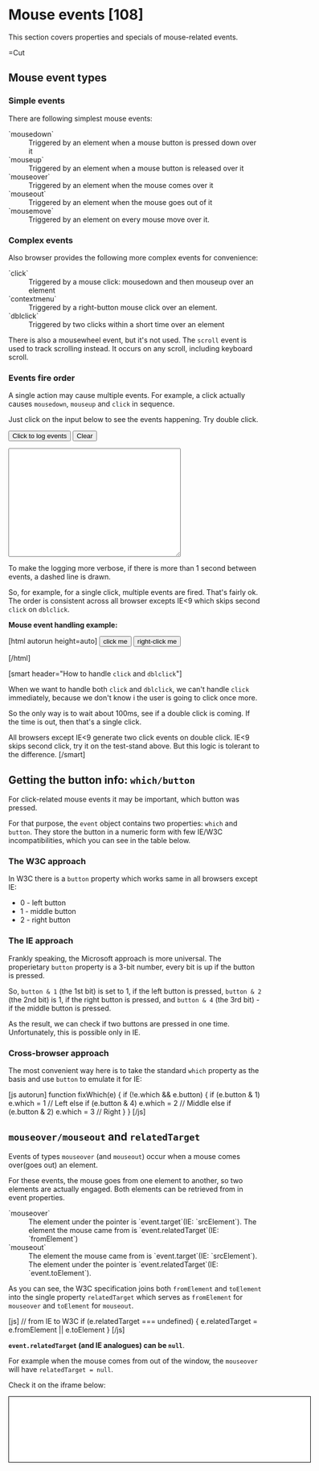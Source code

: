 
# Mouse events [108]

This section covers properties and specials of mouse-related events.

=Cut


## Mouse event types   


### Simple events   
There are following simplest mouse events:
<dl>
<dt>`mousedown`</dt>
<dd>Triggered by an element when a mouse button is pressed down over it</dd>
<dt>`mouseup`</dt>
<dd>Triggered by an element when a mouse button is released over it</dd>
<dt>`mouseover`</dt>
<dd>Triggered by an element when the mouse comes over it</dd>
<dt>`mouseout`</dt>
<dd>Triggered by an element when the mouse goes out of it</dd>
<dt>`mousemove`</dt>
<dd>Triggered by an element on every mouse move over it.</dd>
</dl>


### Complex events   
Also browser provides the following more complex events for convenience:

<dl>
<dt>`click`</dt>
<dd>Triggered by a mouse click: mousedown and then mouseup over an element</dd>
<dt>`contextmenu`</dt>
<dd>Triggered by a right-button mouse click over an element.</dd>
<dt>`dblclick`</dt>
<dd>Triggered by two clicks within a short time over an element</dd>
</dl>

There is also a mousewheel event, but it's not used. The `scroll` event is used to track scrolling instead. It occurs on any scroll, including keyboard scroll.


### Events fire order   

A single action may cause multiple events. For example, a click actually causes `mousedown`, `mouseup` and `click` in sequence.

Just click on the input below to see the events happening. Try double click.

<input onmousedown="return logMouse(event)" onmouseup="return logMouse(event)" onclick="return logMouse(event)" oncontextmenu="return logMouse(event)" ondblclick="return logMouse(event)" value="Click to log events" type="button" /> <input onclick="logClear('test')" value="Clear" type="button" /> <form id="testform" name="testform"> <textarea rows="14" cols="40"></textarea></form>

To make the logging more verbose, if there is more than 1 second between events, a dashed line is drawn. 

So, for example, for a single click, multiple events are fired. That's fairly ok. The order is consistent across all browser excepts IE&lt;9 which skips second `click` on `dblclick`.

<b>Mouse event handling example:</b>

[html autorun height=auto]
<input type="button" value="click me" id="btn">
<input type="button" value="right-click me" id="btn2">


<script> 
document.getElementById('btn').onclick = function() {
  alert('click!')
}

document.getElementById('btn2').oncontextmenu = function() {
  alert('right click!')
}
</script>
[/html]


[smart header="How to handle `click` and `dblclick`"]

When we want to handle both `click` and `dblclick`, we can't handle `click` immediately, because we don't know i the user is going to click once more. 

So the only way is to wait about 100ms, see if a double click is coming. If the time is out, then that's a single click. 

All browsers except IE&lt;9 generate two click events on double click. IE&lt;9 skips second click, try it on the test-stand above. But this logic is tolerant to the difference.
[/smart]



## Getting the button info: `which/button`   

For click-related mouse events it may be important, which button was pressed. 

For that purpose, the `event` object contains two properties: `which` and `button`. They store the button in a numeric form with few IE/W3C incompatibilities, which you can see in the table below.


### The W3C approach   

In W3C there is a `button` property which works same in all browsers except IE:

<ul>
<li>0 - left button</li>
<li>1 - middle button</li>
<li>2 - right button</li>
</ul>


### The IE approach   

Frankly speaking, the Microsoft approach is more universal. The properietary `button` property is a 3-bit number, every bit is up if the button is pressed.

So, <code>button & 1</code> (the 1st bit) is set to 1, if the left button is pressed, <code>button & 2</code> (the 2nd bit) is 1, if the right button is pressed, and <code>button & 4</code> (the 3rd bit) - if the middle button is pressed.

As the result, we can check if two buttons are pressed in one time. Unfortunately, this is possible only in IE. 


### Cross-browser approach   

The most convenient way here is to take the standard `which` property as the basis and use `button` to emulate it for IE:

[js autorun]
function fixWhich(e) {
  if (!e.which && e.button) {
    if (e.button & 1) e.which = 1      // Left
    else if (e.button & 4) e.which = 2 // Middle
    else if (e.button & 2) e.which = 3 // Right
  }
}
[/js]


## `mouseover/mouseout` and `relatedTarget`   

Events of types `mouseover` (and `mouseout`) occur when a mouse comes over(goes out) an element.

For these events, the mouse goes from one element to another, so two elements are actually engaged. Both elements can be retrieved from in event properties.

<dl>
<dt>`mouseover`</dt>
<dd>The element under the pointer is `event.target`(IE: `srcElement`).
The element the mouse came from is `event.relatedTarget`(IE: `fromElement`)
</dd>
<dt>`mouseout`</dt>
<dd>The element the mouse came from is `event.target`(IE: `srcElement`).
The element under the pointer is `event.relatedTarget`(IE: `event.toElement`).</dd>
</dl>
 
As you can see, the W3C specification joins both `fromElement` and `toElement` into the single property `relatedTarget` which serves as `fromElement` for `mouseover` and `toElement` for `mouseout`.

[js]
// from IE to W3C
if (e.relatedTarget === undefined) {
  e.relatedTarget = e.fromElement || e.toElement
}
[/js]

<b>`event.relatedTarget` (and IE analogues) can be `null`</b>.

For example when the mouse comes from out of the window, the `mouseover` will have `relatedTarget = null`.

Check it on the iframe below:

<iframe style="border:1px solid black; overflow: hidden; height:130px; width: 600px" src="/files/tutorial/browser/events/mouseoverout.html">

The source code in the playground: [play src="tutorial/browser/events/mouseoverout"].



## `Mousemove` and `mouseover` frequency   

`Mousemove` triggers on every mouse movement. It's target is the topmost and most nested element which is covered by mouse.

<blockquote>
`Mousemove` and `mouseover/mouseout` trigger when browser internal timing allows.

That means if you move the mouse fast, intermediate DOM elements and parents are be skipped.
</blockquote>

So you can move over an element without any `mousemove/mouseover` triggered on it.

You can move from a child through parent without any mouse event on the parent.

Although browser can skip intermediate elements, it guarantees that as far as `mouseover` was triggered, the `mouseout` will trigger too. 


### Test stand   

Try that on the test stand below. Move the mouse lightningly fast over the elements. There can be no events, or only the red `div` will get them, or only the green one.

Also try fast-moving it from the red child. The parent will be ignored.


<div id="green" class="green" onmouseover="return logMouseMove(event)" onmouseout="return logMouseMove(event)" onmousemove="return logMouseMove(event)" ><div id="red" class="red">Text</div></div>


<input onclick="logClear('move')" value="Clear" type="button" /> <form id="moveform" name="moveform"> <textarea rows="18" cols="40"></textarea></form>



## `Mouseout` to a child element   

The mouse pointer can only be over a <b>single</b> element in one moment of time. The one which is <i>topmost</i>, with maximal `z-index` and <i>deepest</i>, the most nested.

<b>When mouse goes to a child element, the parent triggers `mouseout`.</b> So it looks like the mouse has left the parent, but it just moved into a child.

The blue `DIV` in the example below has the event-printing handler.
See how it looks, move the mouse from blue to red.

<div class="parent" style="background:blue;width:200px;height:200px;position:relative" onmouseover="mol(event, this)" onmouseout="mol(event, this)">
    <div class="child" style="background:red;width:100px;height:100px;position:absolute;left:50px;top:50px">
    </div>
</div>

<textarea style="height:100px;width:400px" id="mouseoverlog"></textarea>
<input type="button" onclick="document.getElementById('mouseoverlog').value=''" value="Clear">

<script>
function mol(event, elem) {
  var area = document.getElementById("mouseoverlog")
  area.value += event.type+' '+elem.className+' [target: '+(event.target||event.srcElement).className+']\n'
  area.scrollTop = area.scrollHeight
}
</script>

When moving from the parent to the child, the events are:
<ol>
<li>`mouseout` on the parent</li>
<li>`mouseover` on the child, which bubbles to the parent and triggers it's handler.</li>
</ol>

So, there is actually a pair of events, which may spoil the code behavior if not taken into account.


### The `mouseenter/mouseleave` events.   

Usually, we don't want to care about the mouse moving to child elements.
All we want is to know when the mouse enters the element and when it leaves.

There are `mouseenter` and `mouseleave` events to handle this, described in <a href="http://www.w3.org/TR/DOM-Level-3-Events/#event-type-mouseenter">DOM Level 3</a> specification and supported by IE.

For the rest of the browsers, we need to filter out mouseouts to children. The standard trick is to check the `relatedTarget`, and do nothing if we are still inside the parent.

In the example below, we use `mouseout` for all browsers, but filter it through `isOutside` which ascends through parents of `relatedTarget` until it either meets the parent (this means we're inside) or reaches the top node (we're outside).

[html autorun run height=160]
<div style="padding:10px;border: 1px solid blue" id="parent">
 <p>Move the mouse in and outside of here. The blue box parent has <i>many</i> other <b>elements</b> inside.</p>
 <p>They do not generate extra `mouseover/mouseout` events.</p>
</div>
event

<script>
function isOutside(evt, parent) {
  var elem = evt.relatedTarget || evt.toElement || evt.fromElement

  while ( elem && elem !== parent) {
    elem = elem.parentNode;
  }

  if ( elem !== parent) {
    return true
  }
}

var parent = document.getElementById('parent')

parent.onmouseover = parent.onmouseout = function(e) {
  e = e || event
  
  if (isOutside(e, this)) {
    parent.nextSibling.nodeValue = new Date() + ' ' + e.type 
  } 
}   
</script>
[/html]


[task src="task/rollover.md"]


## Mouse coordinates: `clientX(Y)`,`pageX(Y)`   

For mouse-related event handling, a cross-browser way of getting coordinates is often needed.


### Relative to window   

There is a great cross-browser property pair `clientX/clientY` which contain coordinates relative to `window`.

If your window is 500x500, and the mouse is in the center, then  `clientX` and `clientY` are both equal to 250.

If you scroll down, left or up without moving the mouse - the values of  `clientX/clientY` don't change, because they are relative to the window, not the document.

Move the mouse over the input to see `clientX/clientY`:
[html]
<input onmousemove="this.value = event.clientX+':'+event.clientY">
[/html]
<input onmousemove="this.value = event.clientX+':'+event.clientY">



### Relative to document   

Usually, to process an event we need mouse position relative to document, with scroll. The W3C standard provides a property pair `pageX/pageY` for that. 

If your window is 500x500, and the mouse is in the middle, then both `pageX` and `pageY` equal 250. If you scroll it 250 pixels down, the value of `pageY` becomes 500. 

So, the pair `pageX/pageY` contains coordinates relative to document top-left corner, with all scrolls.

They are supported by all browsers except IE&lt;9. 

Move the mouse over the input to see `pageX/pageY` (except IE&lt;9):
[html]
<input onmousemove="this.value = event.pageX+':'+event.pageY">
[/html]
<input onmousemove="this.value = event.pageX+':'+event.pageY">


#### IE&lt;9 workaround   

In older IEs, page coordinates can be calculated by adding document scroll to `clientX/clientY`. 

If the document is in standards mode, then the page scroll is on  `HTML` element: `document.documentElement.scrollLeft`, in quirks mode it's on the `BODY`: `document.body.scrollLeft`.

So let's try both. And if nothing is set (possible if in quirks mode and the body hasn't loaded yet), then the scroll is `0`.

[js]
var html = document.documentElement
var body = document.body
e.pageX = e.clientX + (html.scrollLeft || body && body.scrollLeft || 0)
[/js]

We're almost done. But there is one more subtle feature for IE. The `document` in IE may be shifted from (0,0) position. The shift is kept in `document.documentElement.clientLeft/clientTop` (no quirks mode), so we'll need to take it into account as well.

The following code provides a reliable `pageX/pageY` for IE, even if it's not there:
[js autorun]
function fixPageXY(e) {
  if (e.pageX == null && e.clientX != null ) { 
    var html = document.documentElement
    var body = document.body

    e.pageX = e.clientX + (html.scrollLeft || body && body.scrollLeft || 0)
    e.pageX -= html.clientLeft || 0
    
    e.pageY = e.clientY + (html.scrollTop || body && body.scrollTop || 0)
    e.pageY -= html.clientTop || 0
  }
}
[/js]



### The demo of mouse coordinates   
 
The following example shows mouse coordinates relative to the document for all browsers.

[js autorun]
document.onmousemove = function(e) {
  e = e || window.event
  fixPageXY(e)

  document.getElementById('mouseX').value = e.pageX
  document.getElementById('mouseY').value = e.pageY
}
[/js]

Coordinate X:<input type="text" id="mouseX"/>
Coordinate Y:<input type="text" id="mouseY"/>


## Right click: `oncontextmenu`   

By default, the browser shows it's own context menu on right mouse click.
But if a javascript handler is set, it can suppress the native menu.

The only exception is older versions of Opera which require a special menu option to be enabled. Newer Opera 10.50+ is fine.

[html autorun height=auto]
<input type="button" oncontextmenu="alert('Custom menu');return false" value="Right-click me"/>
[/html]

In older version of Opera a typical solution was to replace `contextmenu` handler `Ctrl+click` combination or with a long click.



## Preventing selection   

A common problem with clicks on the text is selection. For example, you want to handle double click. Try double clicking the span below.

[html autorun height=auto]
<span ondblclick="alert('ok')">Text</span>
[/html]

The event handler works. But as a side effect, the text becomes selected. 

To stop the selection, we should prevent default browser action for <a href="http://msdn.microsoft.com/en-us/library/ms536969%28VS.85%29.aspx">selectstart</a> event in IE and `mousedown` in all other browsers.

The example below triggers click events correctly, but does not become selected.

[html autorun height=auto]
<span 
  ondblclick="alert('ok')"
  onselectstart="return false"
  onmousedown="return false"
>Text</span>
[/html]

The method described allow does not make an element unselectable. A user might want to select the text contents, and he is able to do it, for example by starting the mousedown near the element.


## Drag'n'drop   

An elementary drag'n'drop is easy. The algorithm is:
<ol>
<li>Track `mousedown` on the element. When triggers, start the drag'n'drop, assign handlers.</li>
<li>Drag by tracking `mousemove`. Make the element absolute positioned and move it's `left/top` with the mouse. 
By assigning them to `event.pageX/pageY` you match the top-left corner with the pointer. To put the element under the pointer, a shift is needed.</li>
<li>Finish with `mouseup` on the element</li>
</ol> 

In the following example, the ball image can be dragged around:
<div style="height:80px">
Click the ball and drag to move it.
[img src="/assets/browser/events/ball.gif"]
</div>

[js autorun]
document.getElementById('ball').onmousedown = function() {
  this.style.position = 'absolute'

  var self = this

  document.onmousemove = function(e) {
    e = e || event
    fixPageXY(e)  
    // put ball center under mouse pointer. 25 is half of width/height
    self.style.left = e.pageX-25+'px' 
    self.style.top = e.pageY-25+'px' 
  }
  this.onmouseup = function() {
    document.onmousemove = null
  }
}

//document.getElementById('ball').ondragstart = function() { return false }
[/js]

Try it in Firefox, in IE. Doesn't work well, right? 

That's because of the commented last line. Browser starts it's own drag'n'drop for the image which spoils our custom processing.

Cancelling browser default action for drag'n'drop is required here. 

The fixed example:
<div style="height:80px">
Click the ball and drag to move it.
[img src="/assets/browser/events/ball.gif"]
</div>

[js autorun hide="Show full code with uncommented ondragstart"]
document.getElementById('ball2').onmousedown = function() {
  this.style.position = 'absolute'

  var self = this

  document.onmousemove = function(e) {
    e = e || event
    fixPageXY(e) 
   
    self.style.left = e.pageX-25+'px' 
    self.style.top = e.pageY-25+'px' 
  }
  this.onmouseup = function() {
    document.onmousemove = null
  }
}

document.getElementById('ball2').ondragstart = function() { return false }
[/js]

In real applications there are additional mouse handlers which detect when the dragged object comes over possible targets and highlight these targets. Also the drop usually leads to more complex processing. 

[ponder header="Why `mousemove` is on `document`, not on `ball`?"]
Really, why? From the first sight, the mouse is always over the ball. The coordinates are always same, no matter which element catches the event. So using `ball.onmousemove` instead of `document.onmousemove` may seem fine.

But actually, the <i>mouse is not over the ball</i>. Remember, the browser registers `mousemove` often, but not for every pixel. 

A swift move will trigger `mousemove` on the far end of the page. That's why we need to track `mousemove` on the whole `document`.
[/ponder]

[smart header="Native drag'n'drop"]
Several browsers (Firefox, Safari/Chrome) support native drag'n'drop events. 

Their main benefit is that they allow to drag an arbitrary file into the browser, so that JavaScript is able to get their binary contents.

For regular in-browser drag'n'drop, mouse events work good enough.
[/smart]



## Summary   

Mouse events got the following additional standard properties:

<ul>
<li>The mouse button: `which`</li>
<li>Trigger elements: `target/relatedTarget`</li>
<li>Coordinates relative to the window: `clientX/clientY`</li>
<li>Coordinates relative to the document: `pageX/pageY`</li>
</ul>

There are incompatibilities around, but they are easily solvable as described above.

`Mouseover, mousemove, mouseout` have special features:
<ol>
<li>`Mouseover` and `mouseout` are only events which have second target: `relatedTarget` (`toElement` || `srcElement` in IE).</li>
<li>`Mouseout` triggers when mouse leaves the parent for it's child. Use `mouseenter/mouseleave` and their emulation to skip such events.</li>
<li>`Mouseover, mousemove, mouseout` can skip elements. The mouse may appear immediately over a child skipping all it's parents.</li>
</ol>

Additional recipes:

<ul>
<li>You can prevent selection with `selectstart/mousedown` handlers when making controls from text elements.</li>
<li>When using <code>mousedown -&gt; mousemove</code> interaction, like custom drag'n'drop, it is usually required to prevent `dragstart`.</li>
</ul>


[task src="task/tree-hide-children.md"]

=Head

<link rel="stylesheet" type="text/css" href="/files/tutorial/browser/events/mouse.css"/>
<script src="/files/tutorial/browser/events/log.js"></script>

<script type="text/javascript">
function highlightMe(elem) {
    elem.style.backgroundColor='yellow'
    alert(elem.className)
    elem.style.backgroundColor = ''
}

function highlightMe2(e) {
    highlightMe(e.currentTarget);
}
</script>
